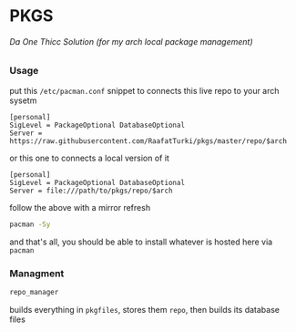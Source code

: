 # PKGS
###### Da One Thicc Solution (for my arch local package management)

### Usage
put this `/etc/pacman.conf` snippet to connects this live repo to your arch sysetm
```
[personal]
SigLevel = PackageOptional DatabaseOptional
Server = https://raw.githubusercontent.com/RaafatTurki/pkgs/master/repo/$arch
```
or this one to connects a local version of it
```
[personal]
SigLevel = PackageOptional DatabaseOptional
Server = file:///path/to/pkgs/repo/$arch
```
follow the above with a mirror refresh
```bash
pacman -Sy
```
and that's all, you should be able to install whatever is hosted here via `pacman`


### Managment
```bash
repo_manager
```
builds everything in `pkgfiles`, stores them `repo`, then builds its database files
